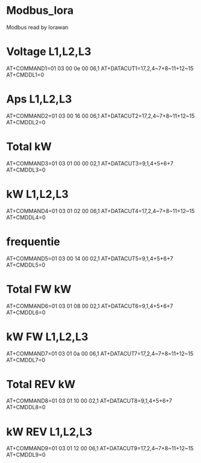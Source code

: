# Modbus_lora
Modbus read by lorawan
# Voltage L1,L2,L3
AT+COMMAND1=01 03 00 0e 00 06,1     AT+DATACUT1=17,2,4~7+8~11+12~15     AT+CMDDL1=0
# Aps L1,L2,L3
AT+COMMAND2=01 03 00 16 00 06,1     AT+DATACUT2=17,2,4~7+8~11+12~15     AT+CMDDL2=0
# Total kW
AT+COMMAND3=01 03 01 00 00 02,1     AT+DATACUT3=9,1,4+5+6+7     AT+CMDDL3=0
# kW L1,L2,L3
AT+COMMAND4=01 03 01 02 00 06,1     AT+DATACUT4=17,2,4~7+8~11+12~15     AT+CMDDL4=0
# frequentie
AT+COMMAND5=01 03 00 14 00 02,1     AT+DATACUT5=9,1,4+5+6+7     AT+CMDDL5=0
# Total FW kW
AT+COMMAND6=01 03 01 08 00 02,1     AT+DATACUT6=9,1,4+5+6+7     AT+CMDDL6=0
# kW FW L1,L2,L3
AT+COMMAND7=01 03 01 0a 00 06,1     AT+DATACUT7=17,2,4~7+8~11+12~15     AT+CMDDL7=0
# Total REV kW
AT+COMMAND8=01 03 01 10 00 02,1     AT+DATACUT8=9,1,4+5+6+7     AT+CMDDL8=0
# kW REV L1,L2,L3
AT+COMMAND9=01 03 01 12 00 06,1     AT+DATACUT9=17,2,4~7+8~11+12~15     AT+CMDDL9=0

